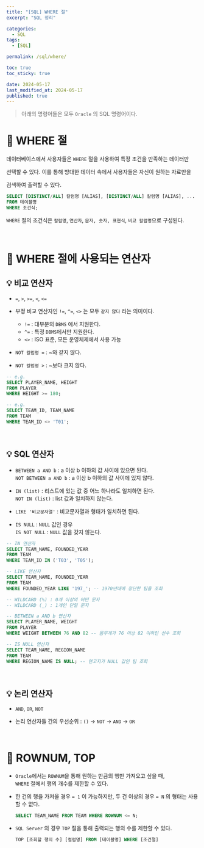 ```yaml
---
title: "[SQL] WHERE 절"
excerpt: "SQL 정리"

categories:
  - SQL
tags:
  - [SQL]

permalink: /sql/where/

toc: true
toc_sticky: true

date: 2024-05-17
last_modified_at: 2024-05-17
published: true
---
```


> 아래의 명령어들은 모두 `Oracle` 의 SQL 명령어이다.

# 👑 WHERE 절

데이터베이스에서 사용자들은 `WHERE` 절을 사용하여 특정 조건을 만족하는 데이터만 <br>

선택할 수 있다. 이를 통해 방대한 데이터 속에서 사용자들은 자신이 원하는 자료만을 <br>

검색하여 출력할 수 있다.

```sql
SELECT [DISTINCT/ALL] 칼럼명 [ALIAS], [DISTINCT/ALL] 칼럼명 [ALIAS], ...
FROM 테이블명
WHERE 조건식;
```

`WHERE` 절의 조건식은 `칼럼명`, `연산자`, `문자, 숫자, 표현식`, `비교 칼럼명`으로 구성된다.

<br>

# 👑 WHERE 절에 사용되는 연산자

## 💡 비교 연산자

- `=`, `>`, `>=`, `<`, `<=`

- 부정 비교 연산자인 `!=`, `^=`, `<>` 는 모두 `같지 않다` 라는 의미이다.

    + `!=` : 대부분의 `DBMS` 에서 지원한다.
    + `^=` : 특정 `DBMS`에서만 지원한다.
    + `<>` : ISO 표준, 모든 운영체제에서 사용 가능

- `NOT 칼럼명 =` : ~와 같지 않다.

- `NOT 칼럼명 >` : ~보다 크지 않다.

```sql
-- e.g.
SELECT PLAYER_NAME, HEIGHT
FROM PLAYER
WHERE HEIGHT >= 180;

-- e.g.
SELECT TEAM_ID, TEAM_NAME
FROM TEAM
WHERE TEAM_ID <> 'T01';
```

<br>

## 💡 SQL 연산자

- `BETWEEN a AND b` : a 이상 b 이하의 값 사이에 있으면 된다. <br>
  `NOT BETWEEN a AND b` : a 이상 b 이하의 값 사이에 있지 않다.

- `IN (list)` : 리스트에 있는 값 중 어느 하나라도 일치하면 된다. <br>
  `NOT IN (list)` : list 값과 일치하지 않는다.

- `LIKE '비교문자열'` : 비교문자열과 형태가 일치하면 된다.

- `IS NULL` : `NULL` 값인 경우 <br>
  `IS NOT NULL` : `NULL` 값을 갖지 않는다.

```sql
-- IN 연산자
SELECT TEAM_NAME, FOUNDED_YEAR
FROM TEAM
WHERE TEAM_ID IN ('T03', 'T05');

-- LIKE 연산자
SELECT TEAM_NAME, FOUNDED_YEAR
FROM TEAM
WHERE FOUNDED_YEAR LIKE '197_'; -- 1970년대에 창단한 팀을 조회

-- WILDCARD (%) : 0개 이상의 어떤 문자
-- WILDCARD (_) : 1개인 단일 문자

-- BETWEEN a AND b 연산자
SELECT PLAYER_NAME, WEIGHT
FROM PLAYER
WHERE WEIGHT BETWEEN 76 AND 82 -- 몸무게가 76 이상 82 이하인 선수 조회

-- IS NULL 연산자
SELECT TEAM_NAME, REGION_NAME
FROM TEAM
WHERE REGION_NAME IS NULL; -- 연고지가 NULL 값인 팀 조회
```

<br>

## 💡 논리 연산자

- `AND`, `OR`, `NOT`

- 논리 연산자들 간의 우선순위 : `()` → `NOT` → `AND` → `OR`

<br>

# 👑 ROWNUM, TOP

- `Oracle`에서는 `ROWNUM`을 통해 원하는 만큼의 행만 가져오고 싶을 때, <br>
  `WHERE` 절에서 행의 개수를 제한할 수 있다.

- 한 건의 행을 가져올 경우 `= 1` 이 가능하지만, 두 건 이상의 경우 `= N` 의 형태는 사용할 수 없다.

  ```sql
  SELECT TEAM_NAME FROM TEAM WHERE ROWNUM <= N;
  ```

- `SQL Server` 의 경우 `TOP` 절을 통해 출력되는 행의 수를 제한할 수 있다.

  ```sql
  TOP [조회할 행의 수] [컬럼명] FROM [테이블명] WHERE [조건절]
  ```








